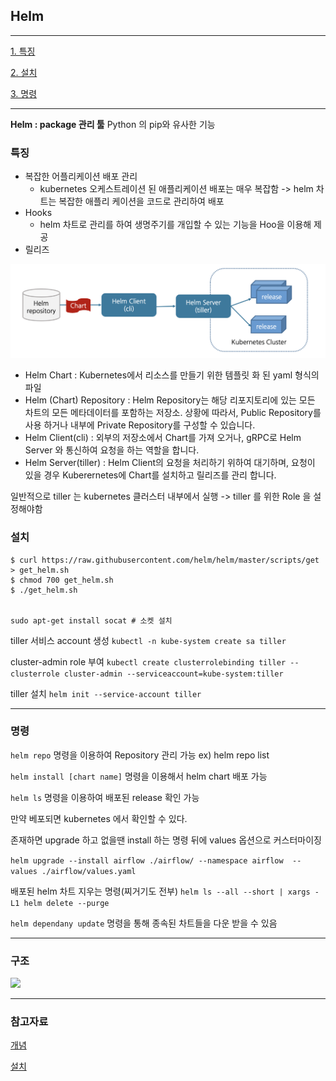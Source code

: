 ## Helm
----
[1. 특징](#특징)

[2. 설치](#설치)

[3. 명령](#명령)

----
**Helm : package 관리 툴**
Python 의 pip와 유사한 기능 

### 특징
- 복잡한 어플리케이션 배포 관리
    - kubernetes 오케스트레이션 된 애플리케이션 배포는 매우 복잡함 -> helm 차트는 복잡한 애플리 케이션을 코드로 관리하여 배포 
- Hooks
    - helm 차트로 관리를 하여 생명주기를 개입할 수 있는 기능을 Hoo을 이용해 제공 
- 릴리즈 

![](./img/helm.PNG)


- Helm Chart : Kubernetes에서 리소스를 만들기 위한 템플릿 화 된 yaml 형식의 파일
- Helm (Chart) Repository : Helm Repository는 해당 리포지토리에 있는 모든 차트의 모든 메타데이터를 포함하는 저장소. 상황에 따라서, Public Repository를 사용 하거나 내부에 Private Repository를 구성할 수 있습니다.
- Helm Client(cli) : 외부의 저장소에서 Chart를  가져 오거나, gRPC로 Helm Server 와 통신하여 요청을 하는 역할을 합니다.
- Helm Server(tiller) : Helm Client의 요청을 처리하기 위하여 대기하며, 요청이 있을 경우 Kuberernetes에 Chart를 설치하고 릴리즈를 관리 합니다.

일반적으로 tiller 는 kubernetes 클러스터 내부에서 실행 -> tiller 를 위한 Role 을 설정해야함

### 설치 

```
$ curl https://raw.githubusercontent.com/helm/helm/master/scripts/get > get_helm.sh
$ chmod 700 get_helm.sh
$ ./get_helm.sh


sudo apt-get install socat # 소켓 설치
```

tiller 서비스 account 생성 ```kubectl -n kube-system create sa tiller```

cluster-admin role 부여 
```kubectl create clusterrolebinding tiller --clusterrole cluster-admin --serviceaccount=kube-system:tiller```

tiller 설치 ```helm init --service-account tiller```

----

### 명령

`helm repo` 명령을 이용하여 Repository 관리 가능 
ex) helm repo list

`helm install [chart name]` 명령을 이용해서 helm chart 배포 가능

`helm ls` 명령을 이용하여 배포된 release 확인 가능
 
 만약 베포되면 kubernetes 에서 확인할 수 있다.


존재하면 upgrade 하고 없을땐 install 하는 명령 뒤에 values 옵션으로 커스터마이징 

`helm upgrade --install airflow ./airflow/ --namespace airflow  --values ./airflow/values.yaml`


배포된 helm 차트 지우는 명령(찌거기도 전부)
`helm ls --all --short | xargs -L1 helm delete --purge`


`helm dependany update` 명령을 통해 종속된 차트들을 다운 받을 수 있음 


----
### 구조


 ![](./img/구조.PNG)
 
 


----
### 참고자료

[개념](https://tech.osci.kr/2019/11/23/86027123/)

[설치](https://reoim.tistory.com/entry/Kubernetes-Helm-%EC%82%AC%EC%9A%A9%EB%B2%95)